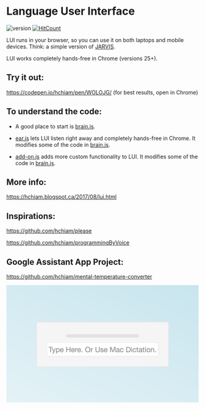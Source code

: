 # Language User Interface

![version](https://img.shields.io/github/release/hchiam/language-user-interface) [![HitCount](http://hits.dwyl.com/hchiam/language-user-interface.svg)](http://hits.dwyl.com/hchiam/language-user-interface)

LUI runs in your browser, so you can use it on both laptops and mobile devices. Think: a simple version of [JARVIS](http://marvel-movies.wikia.com/wiki/J.A.R.V.I.S.).

LUI works completely hands-free in Chrome (versions 25+).

## Try it out:
https://codepen.io/hchiam/pen/WOLOJG/ (for best results, open in Chrome)

## To understand the code:

* A good place to start is [brain.js](https://github.com/hchiam/language-user-interface/blob/master/brain.js).

* [ear.js](https://github.com/hchiam/language-user-interface/blob/master/ear.js) lets LUI listen right away and completely hands-free in Chrome. It modifies some of the code in [brain.js](https://github.com/hchiam/language-user-interface/blob/master/brain.js).

* [add-on.js](https://github.com/hchiam/language-user-interface/blob/master/add-on.js) adds more custom functionality to LUI. It modifies some of the code in [brain.js](https://github.com/hchiam/language-user-interface/blob/master/brain.js).

## More info:
https://hchiam.blogspot.ca/2017/08/lui.html

## Inspirations:
https://github.com/hchiam/please

https://github.com/hchiam/programmingByVoice

## Google Assistant App Project:

https://github.com/hchiam/mental-temperature-converter

![screenshot](https://github.com/hchiam/language-user-interface/blob/master/screenshot.png)

